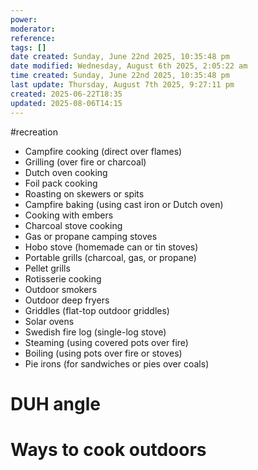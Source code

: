 ```yaml
---
power: 
moderator: 
reference: 
tags: []
date created: Sunday, June 22nd 2025, 10:35:48 pm
date modified: Wednesday, August 6th 2025, 2:05:22 am
time created: Sunday, June 22nd 2025, 10:35:48 pm
last update: Thursday, August 7th 2025, 9:27:11 pm
created: 2025-06-22T18:35
updated: 2025-08-06T14:15
---
```

#recreation 

- Campfire cooking (direct over flames)
- Grilling (over fire or charcoal)
- Dutch oven cooking
- Foil pack cooking
- Roasting on skewers or spits
- Campfire baking (using cast iron or Dutch oven)
- Cooking with embers
- Charcoal stove cooking
- Gas or propane camping stoves
- Hobo stove (homemade can or tin stoves)
- Portable grills (charcoal, gas, or propane)
- Pellet grills
- Rotisserie cooking
- Outdoor smokers
- Outdoor deep fryers
- Griddles (flat-top outdoor griddles)
- Solar ovens
- Swedish fire log (single-log stove)
- Steaming (using covered pots over fire)
- Boiling (using pots over fire or stoves)
- Pie irons (for sandwiches or pies over coals)
# DUH angle

# 
# 
# Ways to cook outdoors
